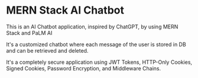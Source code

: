 
# MERN Stack AI Chatbot

This is an AI Chatbot application, inspired by ChatGPT, by using MERN Stack and PaLM AI

It's a customized chatbot where each message of the user is stored in DB and can be retrieved and deleted.

It's a completely secure application using JWT Tokens, HTTP-Only Cookies, Signed Cookies, Password Encryption, and Middleware Chains.



